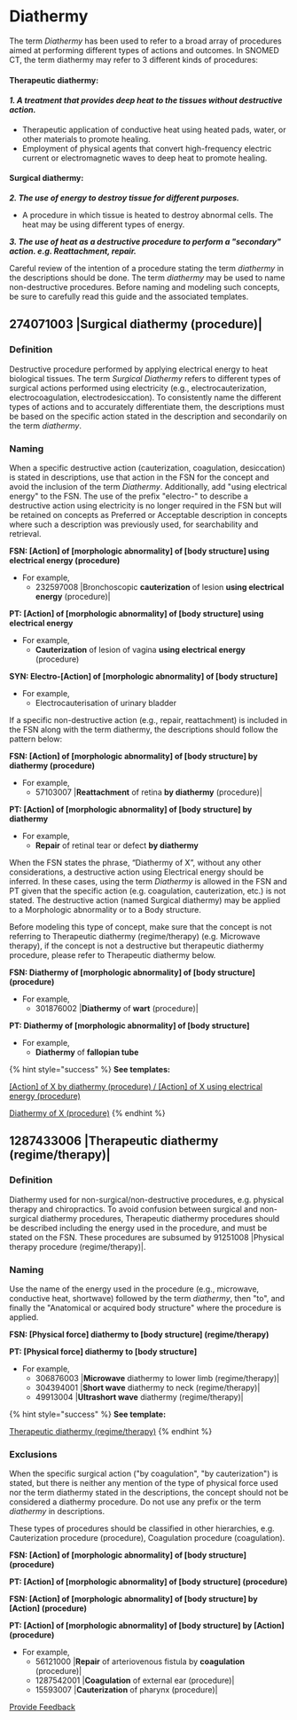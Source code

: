 # Diathermy

The term _Diathermy_ has been used to refer to a broad array of procedures aimed at performing different types of actions and outcomes.  In SNOMED CT, the term diathermy may refer to 3 different kinds of procedures:

#### **Therapeutic diathermy:**

#### _1. A treatment that provides deep heat to the tissues without destructive action._

* Therapeutic application of conductive heat using heated pads, water, or other materials to promote healing.
* Employment of physical agents that convert high-frequency electric current or electromagnetic waves to deep heat to promote healing.&#x20;

#### **Surgical diathermy:**

_**2. The use of energy to destroy tissue for different purposes.**_&#x20;

* A procedure in which tissue is heated to destroy abnormal cells. The heat may be using different types of energy.&#x20;

_**3. The use of heat as a destructive procedure to perform a "secondary" action. e.g. Reattachment, repair.**_

Careful review of the intention of a procedure stating the term _diathermy_ in the descriptions should be done. The term _diathermy_ may be used to name non-destructive procedures. Before naming and modeling such concepts, be sure to carefully read this guide and the associated templates.

## 274071003 |Surgical diathermy (procedure)| <a href="#id-274071003-or-surgical-diathermy-procedure-or" id="id-274071003-or-surgical-diathermy-procedure-or"></a>

### Definition  <a href="#definition" id="definition"></a>

Destructive procedure performed by applying electrical energy to heat biological tissues.  The term _Surgical Diathermy_ refers to different types of surgical actions performed using electricity (e.g., electrocauterization, electrocoagulation, electrodesiccation). To consistently name the different types of actions and to accurately differentiate them, the descriptions must be based on the specific action stated in the description and secondarily on the term _diathermy_.&#x20;

### **Naming**

When a specific destructive action (cauterization, coagulation, desiccation) is stated in descriptions, use that action in the FSN for the concept and avoid the inclusion of the term _Diathermy_. Additionally, add "using electrical energy" to the FSN.  The use of the prefix "electro-" to describe a destructive action using electricity is no longer required in the FSN but will be retained on concepts as Preferred or Acceptable description in concepts where such a description was previously used, for searchability and retrieval.

**FSN: \[Action] of \[morphologic abnormality] of \[body structure] using electrical energy (procedure)**

* For example,
  * 232597008 |Bronchoscopic **cauterization** of lesion **using electrical energy** (procedure)|

**PT: \[Action] of \[morphologic abnormality] of \[body structure] using electrical energy**

* For example,
  * **Cauterization** of lesion of vagina **using electrical energy** (procedure)

**SYN: Electro-\[Action] of \[morphologic abnormality] of \[body structure]**

* For example,
  * Electrocauterisation of urinary bladder

If a specific non-destructive action (e.g., repair, reattachment) is included in the FSN along with the term diathermy, the descriptions should follow the pattern below:

**FSN: \[Action] of \[morphologic abnormality] of \[body structure] by diathermy (procedure)**

* For example,
  * 57103007 |**Reattachment** of retina **by diathermy** (procedure)|

**PT: \[Action] of \[morphologic abnormality] of \[body structure] by diathermy**

* For example,
  * **Repair** of retinal tear or defect **by diathermy**

When the FSN states the phrase, “Diathermy of X”, without any other considerations, a destructive action using Electrical energy should be inferred.  In these cases, using the term _Diathermy_ is allowed in the FSN and PT given that the specific action (e.g. coagulation, cauterization, etc.) is not stated.  The destructive action (named Surgical diathermy) may be applied to a Morphologic abnormality or to a Body structure.

Before modeling this type of concept, make sure that the concept is not referring to Therapeutic diathermy (regime/therapy) (e.g. Microwave therapy), if the concept is not a destructive but therapeutic diathermy procedure, please refer to Therapeutic diathermy below.

**FSN: Diathermy of \[morphologic abnormality] of \[body structure] (procedure)**

* For example,
  * 301876002 |**Diathermy** of **wart** (procedure)|

**PT: Diathermy of \[morphologic abnormality] of \[body structure]**

* For example,
  * **Diathermy** of **fallopian tube**

{% hint style="success" %}
**See templates:**&#x20;

[\[Action\] of X by diathermy (procedure) / \[Action\] of X using electrical energy (procedure)](https://conf.spaces.snomed.org/wiki/spaces/SCTEMPLATES/pages/134001529)

[Diathermy of X (procedure)](https://conf.spaces.snomed.org/wiki/spaces/SCTEMPLATES/pages/134001537)
{% endhint %}

## 1287433006 |Therapeutic diathermy (regime/therapy)| <a href="#id-1287433006-or-therapeutic-diathermy-regime-therapy-or" id="id-1287433006-or-therapeutic-diathermy-regime-therapy-or"></a>

### Definition  <a href="#definition.1" id="definition.1"></a>

Diathermy used for non-surgical/non-destructive procedures, e.g. physical therapy and chiropractics.  To avoid confusion between surgical and non-surgical diathermy procedures, Therapeutic diathermy procedures should be described including the energy used in the procedure, and must be stated on the FSN. These procedures are subsumed by 91251008 |Physical therapy procedure (regime/therapy)|.

### **Naming**

Use the name of the energy used in the procedure (e.g., microwave, conductive heat, shortwave) followed by the term _diathermy_, then "to", and finally the "Anatomical or acquired body structure" where the procedure is applied.

**FSN: \[Physical force] diathermy to \[body structure] (regime/therapy)**

**PT: \[Physical force] diathermy to \[body structure]**

* For example,
  * 306876003 |**Microwave** diathermy to lower limb (regime/therapy)|
  * 304394001 |**Short wave** diathermy to neck (regime/therapy)|
  * 49913004 |**Ultrashort wave** diathermy (regime/therapy)|

{% hint style="success" %}
**See template:**

[Therapeutic diathermy (regime/therapy)](https://conf.spaces.snomed.org/wiki/spaces/SCTEMPLATES/pages/134001523)
{% endhint %}

### Exclusions <a href="#exclusions" id="exclusions"></a>

When the specific surgical action ("by coagulation", "by cauterization") is stated, but there is neither any mention of the type of physical force used nor the term diathermy stated in the descriptions, the concept should not be considered a diathermy procedure. Do not use any prefix or the term _diathermy_ in descriptions.

These types of procedures should be classified in other hierarchies, e.g. Cauterization procedure (procedure), Coagulation procedure (coagulation).&#x20;

**FSN: \[Action] of \[morphologic abnormality] of \[body structure] (procedure)**

**PT: \[Action] of \[morphologic abnormality] of \[body structure] (procedure)**

**FSN: \[Action] of \[morphologic abnormality] of \[body structure] by \[Action] (procedure)**

**PT: \[Action] of \[morphologic abnormality] of \[body structure] by \[Action] (procedure)**



* For example,
  * 56121000 |**Repair** of arteriovenous fistula by **coagulation** (procedure)|
  * 1287542001 |**Coagulation** of external ear (procedure)|
  * 15593007 |**Cauterization** of pharynx (procedure)|






<a href="https://docs.google.com/forms/d/e/1FAIpQLScTmbZIf0UEQwYDkY27EEWBkaiYkHSbR0_9DmFrMLXoQLyL7Q/viewform?usp=pp_url&entry.1767247133=SCT+Editorial+Guide&entry.670899847=Diathermy" class="button primary">Provide Feedback</a>
